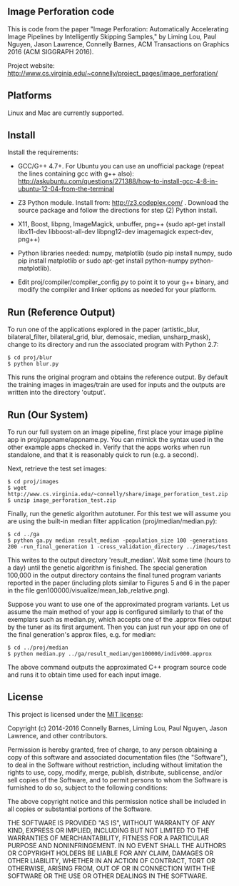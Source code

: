 
## Image Perforation code

This is code from the paper "Image Perforation: Automatically Accelerating Image Pipelines by Intelligently Skipping Samples," by Liming Lou, Paul Nguyen, Jason Lawrence, Connelly Barnes, ACM Transactions on Graphics 2016 (ACM SIGGRAPH 2016).

Project website: http://www.cs.virginia.edu/~connelly/project_pages/image_perforation/

## Platforms

Linux and Mac are currently supported.

## Install

Install the requirements:

 - GCC/G++ 4.7+. For Ubuntu you can use an unofficial package (repeat the lines containing gcc with g++ also):
   http://askubuntu.com/questions/271388/how-to-install-gcc-4-8-in-ubuntu-12-04-from-the-terminal
 
 - Z3 Python module.
   Install from: http://z3.codeplex.com/ . Download the source package and follow the
   directions for step (2) Python install.

 - X11, Boost, libpng, ImageMagick, unbuffer, png++ (sudo apt-get install libx11-dev libboost-all-dev libpng12-dev imagemagick expect-dev, png++)

 - Python libraries needed: numpy, matplotlib (sudo pip install numpy, sudo pip install matplotlib or sudo apt-get install python-numpy python-matplotlib).

 - Edit proj/compiler/compiler_config.py to point it to your g++ binary, and modify
   the compiler and linker options as needed for your platform.

## Run (Reference Output)

To run one of the applications explored in the paper (artistic_blur, bilateral_filter, bilateral_grid, blur, demosaic, median, unsharp_mask), change to its directory and run the associated program with Python 2.7:

    $ cd proj/blur
    $ python blur.py

This runs the original program and obtains the reference output. By default the training images in images/train are used for inputs and the outputs are written into the directory 'output'.

## Run (Our System)

To run our full system on an image pipeline, first place your image pipline app in proj/appname/appname.py. You can mimick the syntax used in the other example apps checked in. Verify that the apps works when run standalone, and that it is reasonably quick to run (e.g. a second).

Next, retrieve the test set images:

    $ cd proj/images
    $ wget http://www.cs.virginia.edu/~connelly/share/image_perforation_test.zip
    $ unzip image_perforation_test.zip

Finally, run the genetic algorithm autotuner. For this test we will assume you are using the built-in median filter application (proj/median/median.py):

    $ cd ../ga
    $ python ga.py median result_median -population_size 100 -generations 200 -run_final_generation 1 -cross_validation_directory ../images/test

This writes to the output directory 'result_median'. Wait some time (hours to a day) until the genetic algorithm is finished. The special generation 100,000 in the output directory contains the final tuned program variants reported in the paper (including plots similar to Figures 5 and 6 in the paper in the file gen100000/visualize/mean_lab_relative.png).

Suppose you want to use one of the approximated program variants. Let us assume the main method of your app is configured similarly to that of the exemplars such as median.py, which accepts one of the .approx files output by the tuner as its first argument. Then you can just run your app on one of the final generation's approx files, e.g. for median:

    $ cd ../proj/median
    $ python median.py ../ga/result_median/gen100000/indiv000.approx

The above command outputs the approximated C++ program source code and runs it to obtain time used for each input image.

## License

This project is licensed under the [MIT license](https://opensource.org/licenses/MIT):

Copyright (c) 2014-2016 Connelly Barnes, Liming Lou, Paul Nguyen, Jason Lawrence, and other contributors.

Permission is hereby granted, free of charge, to any person obtaining a copy
of this software and associated documentation files (the "Software"), to deal
in the Software without restriction, including without limitation the rights
to use, copy, modify, merge, publish, distribute, sublicense, and/or sell
copies of the Software, and to permit persons to whom the Software is
furnished to do so, subject to the following conditions:

The above copyright notice and this permission notice shall be included in
all copies or substantial portions of the Software.

THE SOFTWARE IS PROVIDED "AS IS", WITHOUT WARRANTY OF ANY KIND, EXPRESS OR
IMPLIED, INCLUDING BUT NOT LIMITED TO THE WARRANTIES OF MERCHANTABILITY,
FITNESS FOR A PARTICULAR PURPOSE AND NONINFRINGEMENT. IN NO EVENT SHALL THE
AUTHORS OR COPYRIGHT HOLDERS BE LIABLE FOR ANY CLAIM, DAMAGES OR OTHER
LIABILITY, WHETHER IN AN ACTION OF CONTRACT, TORT OR OTHERWISE, ARISING FROM,
OUT OF OR IN CONNECTION WITH THE SOFTWARE OR THE USE OR OTHER DEALINGS IN
THE SOFTWARE.
